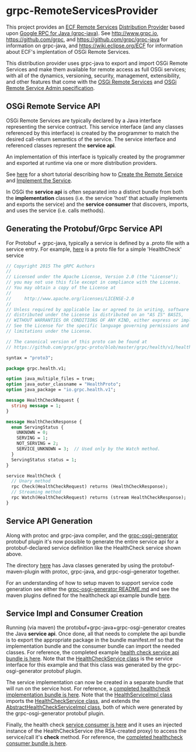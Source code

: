 # grpc-RemoteServicesProvider
This project provides an [ECF Remote Services](https://wiki.eclipse.org/ECF) [Distribution Provider](https://wiki.eclipse.org/Distribution_Providers) based upon [Google RPC for Java (grpc-java)](https://github.com/grpc/grpc-java).   See http://www.grpc.io, https://github.com/grpc, and https://github.com/grpc/grpc-java for information on grpc-java, and https://wiki.eclipse.org/ECF for information about ECF's implentation of OSGi Remote Services.

This distribution provider uses grpc-java to export and import OSGi Remote Services and make them available for remote access as full OSGi services; with all of the dynamics, versioning, security, management, extensibility, and other features that come with the [OSGi Remote Services](https://docs.osgi.org/specification/osgi.cmpn/7.0.0/service.remoteservices.html) and [OSGi Remote Service Admin specification](https://docs.osgi.org/specification/osgi.cmpn/7.0.0/service.remoteserviceadmin.html).   

## OSGi Remote Service API

OSGi Remote Services are typically declared by a Java interface representing the service contract.  This service interface (and any classes referenced by this interface) is created by the programmer to match the desired call-return semantics of the service.  The service interface and referenced classes represent the **service api**.   

An implementation of this interface is typically created by the programmer and exported at runtime via one or more distribution providers.   

See [here](https://wiki.eclipse.org/Tutorial:_Building_your_first_OSGi_Remote_Service) for a short tutorial describing how to [Create the Remote Service](https://wiki.eclipse.org/Tutorial:_Building_your_first_OSGi_Remote_Service#Common_to_Host_and_Consumer:_Create_the_Service_Interface) and [Implement the Service](https://wiki.eclipse.org/Tutorial:_Building_your_first_OSGi_Remote_Service#Service_Host:_Implement_the_Service).

In OSGi the **service api** is often separated into a distinct bundle from both the **implementation** classes (i.e. the service 'host' that actually implements and exports the service) and the **service consumer** that discovers, imports, and uses the service (i.e. calls methods).

## Generating the Protobuf/Grpc Service API

For Protobuf + grpc-java, typically a service is defined by a .proto file with a service entry.  For example, [here](https://github.com/ECF/grpc-RemoteServicesProvider/blob/master/examples/org.eclipse.ecf.examples.provider.grpc.health.api/src/main/proto/health.proto) is a proto file for a simple 'HealthCheck' service

```proto
// Copyright 2015 The gRPC Authors
//
// Licensed under the Apache License, Version 2.0 (the "License");
// you may not use this file except in compliance with the License.
// You may obtain a copy of the License at
//
//     http://www.apache.org/licenses/LICENSE-2.0
//
// Unless required by applicable law or agreed to in writing, software
// distributed under the License is distributed on an "AS IS" BASIS,
// WITHOUT WARRANTIES OR CONDITIONS OF ANY KIND, either express or implied.
// See the License for the specific language governing permissions and
// limitations under the License.

// The canonical version of this proto can be found at
// https://github.com/grpc/grpc-proto/blob/master/grpc/health/v1/health.proto

syntax = "proto3";

package grpc.health.v1;

option java_multiple_files = true;
option java_outer_classname = "HealthProto";
option java_package = "io.grpc.health.v1";

message HealthCheckRequest {
  string message = 1;
}

message HealthCheckResponse {
  enum ServingStatus {
    UNKNOWN = 0;
    SERVING = 1;
    NOT_SERVING = 2;
    SERVICE_UNKNOWN = 3;  // Used only by the Watch method.
  }
  ServingStatus status = 1;
}

service HealthCheck {
  // Unary method
  rpc Check(HealthCheckRequest) returns (HealthCheckResponse);
  // Streaming method
  rpc Watch(HealthCheckRequest) returns (stream HealthCheckResponse);
}
```

## Service API Generation

Along with protoc and grpc-java compiler, and the [grpc-osgi-generator](https://github.com/ECF/grpc-osgi-generator) protobuf plugin it's now possible to generate the entire service api for a protobuf-declared service definition like the HealthCheck service shown above.

The directory [here](https://github.com/ECF/grpc-RemoteServicesProvider/tree/master/examples/org.eclipse.ecf.examples.provider.grpc.health.api/src/main/java/io/grpc/health/v1) has Java classes generated by using the protobuf-maven-plugin with protoc, grpc-java, and grpc-osgi-generator together.  

For an understanding of how to setup maven to support service code generation see either the [grpc-osgi-generator README.md](https://github.com/ECF/grpc-osgi-generator) and see the maven plugins defined for the healthcheck api example bundle [here](https://github.com/ECF/grpc-RemoteServicesProvider/blob/master/pom.xml).

## Service Impl and Consumer Creation

Running (via maven) the protobuf+grpc-java+grpc-osgi-generator creates the Java **service api**.  Once done, all that needs to complete the api bundle is to export the appropriate package in the bundle manifest.mf so that the implementation bundle and the consumer bundle can import the needed classes.  For reference, the completed example [health check service api bundle is here](https://github.com/ECF/grpc-RemoteServicesProvider/tree/master/examples/org.eclipse.ecf.examples.provider.grpc.health.api).  Note that the [HealthCheckService class](https://github.com/ECF/grpc-RemoteServicesProvider/blob/master/examples/org.eclipse.ecf.examples.provider.grpc.health.api/src/main/java/io/grpc/health/v1/HealthCheckService.java) is the service interface for this example and that this class was generated by the grpc-osgi-generator protobuf plugin.

The service implementation can now be created in a separate bundle that will run on the service host.  For reference, a [completed healthcheck implementation bundle is here](https://github.com/ECF/grpc-RemoteServicesProvider/tree/master/examples/org.eclipse.ecf.examples.provider.grpc.health.impl).  Note that the [HealthServiceImpl class](https://github.com/ECF/grpc-RemoteServicesProvider/blob/master/examples/org.eclipse.ecf.examples.provider.grpc.health.impl/src/org/eclipse/ecf/examples/provider/grpc/health/impl/HealthServiceImpl.java) imports the [HealthCheckService class](https://github.com/ECF/grpc-RemoteServicesProvider/blob/master/examples/org.eclipse.ecf.examples.provider.grpc.health.api/src/main/java/io/grpc/health/v1/HealthCheckService.java), and extends the [AbstractHealthCheckServiceImpl class](https://github.com/ECF/grpc-RemoteServicesProvider/blob/master/examples/org.eclipse.ecf.examples.provider.grpc.health.api/src/main/java/io/grpc/health/v1/AbstractHealthCheckServiceImpl.java), both of which were generated by the grpc-osgi-generator protobuf plugin.

Finally, the health check [service consumer is here](https://github.com/ECF/grpc-RemoteServicesProvider/blob/master/examples/org.eclipse.ecf.examples.provider.grpc.health.consumer/src/org/eclipse/ecf/examples/provider/grpc/health/consumer/HealthServiceConsumer.java) and it uses an injected instance of the HealthCheckService (the RSA-created proxy) to access the service/call it's **check** method.  For reference, the [completed healthcheck consumer bundle is here](https://github.com/ECF/grpc-RemoteServicesProvider/tree/master/examples/org.eclipse.ecf.examples.provider.grpc.health.consumer).

